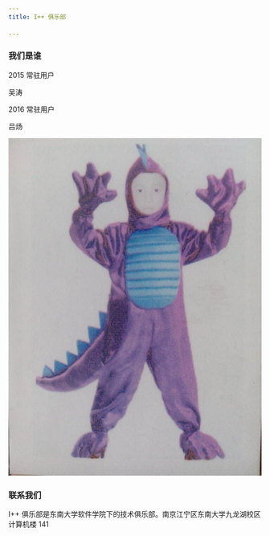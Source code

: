 ```yaml
---
title: I++ 俱乐部

---
```


### 我们是谁

2015 常驻用户

吴涛

2016 常驻用户

吕炀

![LvYang](/images/people/lvyang.jpg)

### 联系我们

I++ 俱乐部是东南大学软件学院下的技术俱乐部。南京江宁区东南大学九龙湖校区计算机楼 141
